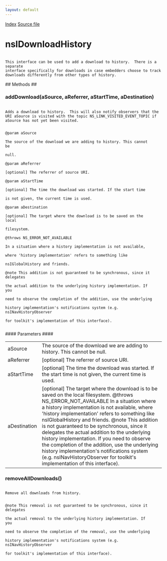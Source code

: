 ```yaml
---
layout: default
---
```

<div id='links'><a href="../index.html">Index</a>
<a href="http://dxr.mozilla.org/mozilla-central/source/docshell/base/nsIDownloadHistory.idl">Source file</a>
</div>

# nsIDownloadHistory #
<code>  
This interface can be used to add a download to history.  There is a separate  
interface specifically for downloads in case embedders choose to track  
downloads differently from other types of history.  
  
</code>
## Methods ##

### addDownload(aSource, aReferrer, aStartTime, aDestination) ###
<code>  
Adds a download to history.  This will also notify observers that the  
URI aSource is visited with the topic NS_LINK_VISITED_EVENT_TOPIC if  
aSource has not yet been visited.  
  
@param aSource  
       The source of the download we are adding to history.  This cannot be  
       null.  
@param aReferrer  
       [optional] The referrer of source URI.  
@param aStartTime  
       [optional] The time the download was started.  If the start time  
       is not given, the current time is used.  
@param aDestination  
       [optional] The target where the download is to be saved on the local  
       filesystem.  
@throws NS_ERROR_NOT_AVAILABLE  
        In a situation where a history implementation is not available,  
        where 'history implementation' refers to something like  
        nsIGlobalHistory and friends.  
@note This addition is not guaranteed to be synchronous, since it delegates  
      the actual addition to the underlying history implementation.  If you  
      need to observe the completion of the addition, use the underlying  
      history implementation's notifications system (e.g. nsINavHistoryObserver  
      for toolkit's implementation of this interface).  
  
</code>
#### Parameters ####

<table>

<tr>
<td>aSource</td>
<td>       The source of the download we are adding to history.  This cannot be  
       null.  
</td>
</tr>

<tr>
<td>aReferrer</td>
<td>       [optional] The referrer of source URI.  
</td>
</tr>

<tr>
<td>aStartTime</td>
<td>       [optional] The time the download was started.  If the start time  
       is not given, the current time is used.  
</td>
</tr>

<tr>
<td>aDestination</td>
<td>       [optional] The target where the download is to be saved on the local  
       filesystem.  
@throws NS_ERROR_NOT_AVAILABLE  
        In a situation where a history implementation is not available,  
        where 'history implementation' refers to something like  
        nsIGlobalHistory and friends.  
@note This addition is not guaranteed to be synchronous, since it delegates  
      the actual addition to the underlying history implementation.  If you  
      need to observe the completion of the addition, use the underlying  
      history implementation's notifications system (e.g. nsINavHistoryObserver  
      for toolkit's implementation of this interface).  
</td>
</tr>

</table>

### removeAllDownloads() ###
<code>  
Remove all downloads from history.  
  
@note This removal is not guaranteed to be synchronous, since it delegates  
      the actual removal to the underlying history implementation.  If you  
      need to observe the completion of the removal, use the underlying  
      history implementation's notifications system (e.g. nsINavHistoryObserver  
      for toolkit's implementation of this interface).  
  
</code>